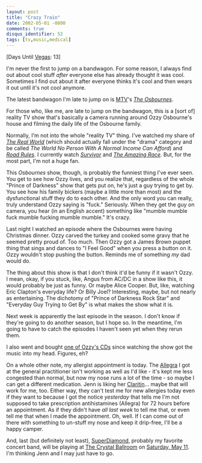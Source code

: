 ```yaml
---
layout: post
title: "Crazy Train"
date: 2002-05-01 -0800
comments: true
disqus_identifier: 52
tags: [tv,music,medical]
---
```

[Days Until [Vegas](/archive/2002/04/08/vegas-baby-vegas.aspx): 13]
 
 I'm never the first to jump on a bandwagon. For some reason, I always
find out about cool stuff *after* everyone else has already thought it
was cool. Sometimes I find out about it after everyone thinks it's cool
and then wears it out until it's not cool anymore.
 
 The latest bandwagon I'm late to jump on is
[MTV](http://www.mtv.com/)'s *[The
Osbournes](http://www.mtv.com/onair/osbournes/)*.
 
 For those who, like me, are late to jump on the bandwagon, this is a
[sort of] reality TV show that's basically a camera running around Ozzy
Osbourne's house and filming the daily life of the Osbourne family.
 
 Normally, I'm not into the whole "reality TV" thing. I've watched my
share of *[The Real World](http://www.mtv.com/onair/realworld/)* (which
should actually fall under the "drama" category and be called *The World
No Person With A Normal Income Can Afford*) and *[Road
Rules](http://www.mtv.com/onair/roadrules/)*. I currently watch
*[Survivor](http://www.cbs.com/primetime/survivor4/)* and *[The Amazing
Race](http://www.cbs.com/primetime/amazing_race2/)*. But, for the most
part, I'm not a huge fan.
 
 This *Osbournes* show, though, is probably the funniest thing I've ever
seen. You get to see how Ozzy lives, and you realize that, regardless of
the whole "Prince of Darkness" show that gets put on, he's just a guy
trying to get by. You see how his family bickers (maybe a little more
than most) and the dysfunctional stuff they do to each other. And the
only word you can really, truly understand Ozzy saying is "fuck."
Seriously. When they get the guy on camera, you hear (in an English
accent) something like "mumble mumble fuck mumble fucking mumble
mumble." It's crazy.
 
 Last night I watched an episode where the Osbournes were having
Christmas dinner. Ozzy carved the turkey and cooked some gravy that he
seemed pretty proud of. Too much. Then Ozzy got a James Brown puppet
thing that sings and dances to "I Feel Good" when you press a button on
it. Ozzy wouldn't stop pushing the button. Reminds me of something *my*
dad would do.
 
 The thing about this show is that I don't think it'd be funny if it
wasn't Ozzy. I mean, okay, if you stuck, like, Angus from AC/DC in a
show like this, it would probably be just as funny. Or maybe Alice
Cooper. But, like, watching Eric Clapton's everyday life? Or Billy Joel?
Interesting, maybe, but not nearly as entertaining. The dichotomy of
"Prince of Darkness Rock Star" and "Everyday Guy Trying to Get By" is
what makes the show what it is.
 
 Next week is apparently the last episode in the season. I don't know if
they're going to do another season, but I hope so. In the meantime, I'm
going to have to catch the episodes I haven't seen yet when they rerun
them.
 
 I also went and bought [one of Ozzy's
CDs](http://www.amazon.com/exec/obidos/ASIN/B00000I576/mhsvortex) since
watching the show got the music into my head. Figures, eh?
 
 On a whole other note, my allergist appointment is today. The
[Allegra](http://www.allegra.com) I got at the general practitioner
isn't working as well as I'd like - it's kept me less congested than
normal, but now my nose runs a lot of the time - so maybe I can get a
different medication. Jenn is liking her
[Claritin](http://www.claritin.com)... maybe that will work for me, too.
Either way, they can't test me for new allergies today even if they want
to because I got the notice *yesterday* that tells me I'm not supposed
to take prescription antihistamines (Allegra) for 72 hours before an
appointment. As if they didn't have *all last week* to tell me that, or
even tell me that when I made the appointment. Oh, well. If I can come
out of there with something to un-stuff my nose and keep it drip-free,
I'll be a happy camper.
 
 And, last (but definitely not least),
[SuperDiamond](http://www.superdiamond.com/), probably my favorite
concert band, will be playing at [The Crystal
Ballroom](http://www.mcmenamins.com/Crystal/index2.html) on [Saturday,
May 11](http://www.mcmenamins.com/Crystal/crysched.html#may). I'm
thinking Jenn and I may just have to go.
